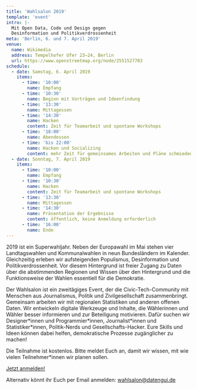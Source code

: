```yaml
---
title: 'Wahlsalon 2019'
template: 'event'
intro: |-
  Mit Open Data, Code und Design gegen 
  Desinformation und Politikverdrossenheit
meta: 'Berlin, 6. und 7. April 2019'
venue:
  name: Wikimedia
  address: Tempelhofer Ufer 23–24, Berlin
  url: https://www.openstreetmap.org/node/2551527703
schedule:
  - date: Samstag, 6. April 2019
    items:
      - time: '10:00'
        name: Empfang
      - time: '10:30'
        name: Beginn mit Vorträgen und Ideenfindung
      - time: '13:30'
        name: Mittagessen
      - time: '14:30'
        name: Hacken
        content: Zeit für Teamarbeit und spontane Workshops
      - time: '18:00'
        name: Abendessen
      - time: 'bis 22:00'
        name: Hacken und Socializing
        content: mehr Zeit für gemeinsames Arbeiten und Pläne schmieden
  - date: Sonntag, 7. April 2019
    items:
      - time: '10:00'
        name: Empfang
      - time: '10:30'
        name: Hacken
        content: Zeit für Teamarbeit und spontane Workshops
      - time: '13:30'
        name: Mittagessen
      - time: '14:30'
        name: Präsentation der Ergebnisse
        content: öffentlich, keine Anmeldung erforderlich
      - time: '16:00'
        name: Ende
---
```


2019 ist ein Superwahljahr. Neben der Europawahl im Mai stehen vier Landtagswahlen und Kommunalwahlen in neun Bundesländern im Kalender. Gleichzeitig erleben wir aufsteigenden Populismus, Desinformation und Politikverdrossenheit. Vor diesem Hintergrund ist freier Zugang zu Daten über die abstimmenden Regionen und Wissen über den Hintergrund und die Funktionsweise der Wahlen essentiell für die Demokratie.

Der Wahlsalon ist ein zweitägiges Event, der die Civic-Tech-Community mit Menschen aus Journalismus, Politik und Zivilgesellschaft zusammenbringt. Gemeinsam arbeiten wir mit regionalen Statistiken und anderen offenen Daten. Wir entwickeln digitale Werkzeuge und Inhalte, die Wählerinnen und Wähler besser informieren und zur Beteiligung motivieren. Dafür suchen wir Designer\*innen und Programmier\*innen, Journalist\*innen und Statistiker\*innen, Politik-Nerds und Gesellschafts-Hacker. Eure Skills und Ideen können dabei helfen, demokratische Prozesse zugänglicher zu machen!

Die Teilnahme ist kostenlos. Bitte meldet Euch an, damit wir wissen, mit wie vielen Teilnehmer\*innen wir planen sollen.

<a href="https://meetup.com" class="mdc-button mdc-button--outlined mdc-ripple-upgraded mdc-ripple-upgraded--foreground-activation">Jetzt anmelden!</a>

Alternativ könnt ihr Euch per Email anmelden: [wahlsalon@datengui.de](mailto:wahlsalon@datengui.de)
